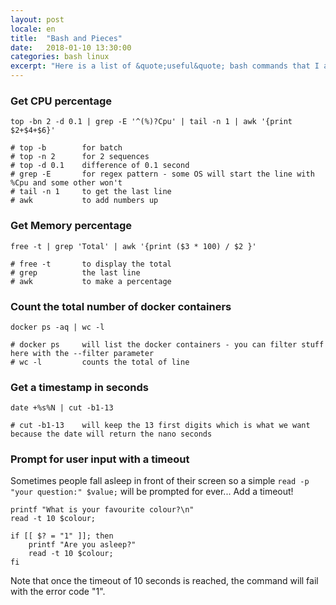 ```yaml
---
layout: post
locale: en
title:  "Bash and Pieces"
date:   2018-01-10 13:30:00
categories: bash linux
excerpt: "Here is a list of &quote;useful&quote; bash commands that I always seem to forget ..."
---
```


### Get CPU percentage

```
top -bn 2 -d 0.1 | grep -E '^(%)?Cpu' | tail -n 1 | awk '{print $2+$4+$6}'

# top -b        for batch
# top -n 2      for 2 sequences
# top -d 0.1    difference of 0.1 second
# grep -E       for regex pattern - some OS will start the line with %Cpu and some other won't
# tail -n 1     to get the last line
# awk           to add numbers up
```

### Get Memory percentage

```
free -t | grep 'Total' | awk '{print ($3 * 100) / $2 }'

# free -t       to display the total
# grep          the last line
# awk           to make a percentage
```

### Count the total number of docker containers

```
docker ps -aq | wc -l

# docker ps     will list the docker containers - you can filter stuff here with the --filter parameter
# wc -l         counts the total of line
```

### Get a timestamp in seconds

```
date +%s%N | cut -b1-13

# cut -b1-13    will keep the 13 first digits which is what we want because the date will return the nano seconds
```

### Prompt for user input with a timeout

Sometimes people fall asleep in front of their screen so a simple `read -p "your question:" $value;` will be prompted for ever... Add a timeout!

```
printf "What is your favourite colour?\n"
read -t 10 $colour;

if [[ $? = "1" ]]; then
    printf "Are you asleep?"
    read -t 10 $colour;
fi
```

Note that once the timeout of 10 seconds is reached, the command will fail with the error code "1".